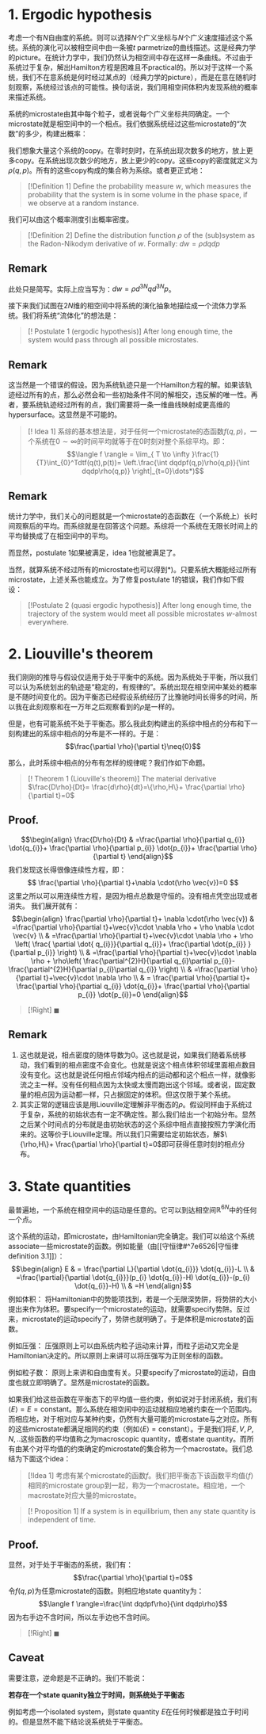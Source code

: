 # 1. Ergodic hypothesis

考虑一个有$N$自由度的系统。则可以选择$N$个广义坐标与$N$个广义速度描述这个系统。系统的演化可以被相空间中由一条被$t$ parmetrize的曲线描述。这是经典力学的picture。在统计力学中，我们仍然认为相空间中存在这样一条曲线。不过由于系统过于复杂，解出Hamilton方程是困难且不practical的。所以对于这样一个系统，我们不在意系统是何时经过某点的（经典力学的picture），而是在意在随机时刻观察，系统经过该点的可能性。换句话说，我们用相空间体积内发现系统的概率来描述系统。

系统的microstate由其中每个粒子，或者说每个广义坐标共同确定。一个microstate就是相空间中的一个相点。我们依据系统经过这些microstate的“次数”的多少，构建出概率：

我们想象大量这个系统的copy。在零时刻时，在系统出现次数多的地方，放上更多copy。在系统出现次数少的地方，放上更少的copy。这些copy的密度就定义为$\rho(q,p)$。所有的这些copy构成的集合称为系综。或者更正式地：

>[!Definition 1]
>Define the probability measure $w$, which measures the probability that the system is in some volume in the phase space, if we observe at a random instance.

我们可以由这个概率测度引出概率密度。

>[!Definition 2]
>Define the distribution function $\rho$ of the (sub)system as the Radon-Nikodym derivative of $w$. Formally: $dw=\rho dqdp$
## Remark
此处只是简写。实际上应当写为：$dw=\rho d^{3N}qd^{3N}p$。


接下来我们试图在$2N$维的相空间中将系统的演化抽象地描绘成一个流体力学系统。我们将系统“流体化”的想法是：

>[! Postulate 1 (ergodic hypothesis)]
>After long enough time, the system would pass through all possible microstates.
## Remark
这当然是一个错误的假设。因为系统轨迹只是一个Hamilton方程的解。如果该轨迹经过所有的点，那么必然会和一些初始条件不同的解相交，违反解的唯一性。再者，要系统轨迹经过所有的点，我们需要将一条一维曲线映射成更高维的hypersurface。这显然是不可能的。

>[! Idea 1]
系综的基本想法是，对于任何一个microstate的态函数$f(q,p)$，一个系统在$0\sim \infty$的时间平均就等于在$0$时刻对整个系综平均。即：
$$\langle f \rangle =  \lim_{ T \to \infty }\frac{1}{T}\int_{0}^Tdtf(q(t),p(t))= \left.\frac{\int dqdpf(q,p)\rho(q,p)}{\int dqdp\rho(q,p)} \right|_{t=0}\dots*)$$
## Remark
统计力学中，我们关心的问题就是一个microstate的态函数在（一个系统上）长时间观察后的平均。而系综就是在回答这个问题。系综将一个系统在无限长时间上的平均替换成了在相空间中的平均。

而显然，postulate 1如果被满足，idea 1也就被满足了。

当然，就算系统不经过所有的microstate也可以得到$*)$。只要系统大概能经过所有microstate，上述关系也能成立。为了修复postulate 1的错误，我们作如下假设：

>[!Postulate 2 (quasi ergodic hypothesis)]
>After long enough time, the trajectory of the system would meet all possible microstates $w$-almost everywhere.

# 2. Liouville's theorem

我们刚刚的推导与假设仅适用于处于平衡中的系统。因为系统处于平衡，所以我们可以认为系统划出的轨迹是“稳定的，有规律的”。系统出现在相空间中某处的概率是不随时间变化的。因为平衡态已经假设系统经历了比豫驰时间长得多的时间，所以我在此刻观察和在一万年之后观察看到的$\rho$是一样的。

但是，也有可能系统不处于平衡态。那么我此刻构建出的系综中相点的分布和下一刻构建出的系综中相点的分布是不一样的。于是：
$$\frac{\partial \rho}{\partial t}\neq{0}$$

那么，此时系综中相点的分布有怎样的规律呢？我们作如下命题。

>[! Theorem 1 (Liouville's theorem)]
>The material derivative $\frac{D\rho}{Dt}= \frac{d\rho}{dt}=\{\rho,H\}+ \frac{\partial \rho}{\partial t}=0$
## Proof.
$$\begin{align}
\frac{D\rho}{Dt} & =\frac{\partial \rho}{\partial q_{i}}  \dot{q_{i}}+ \frac{\partial \rho}{\partial p_{i}}  \dot{p_{i}}+ \frac{\partial \rho}{\partial t}
\end{align}$$
我们发现这长得很像连续性方程，即：
$$ \frac{\partial \rho}{\partial t}+\nabla \cdot(\rho \vec{v})=0 $$
这里之所以可以用连续性方程，是因为相点总数是守恒的。没有相点凭空出现或者消失。
我们展开就有：
$$\begin{align}
\frac{\partial \rho}{\partial t}+ \nabla \cdot(\rho \vec{v}) & =\frac{\partial \rho}{\partial t}+\vec{v}\cdot \nabla \rho + \rho \nabla \cdot \vec{v} \\
 & =\frac{\partial \rho}{\partial t}+\vec{v}\cdot \nabla \rho + \rho \left( \frac{  \partial \dot{ q_{i}}}{\partial q_{i}}+ \frac{\partial  \dot{p_{i}} }{\partial p_{i}} \right) \\
 & =\frac{\partial \rho}{\partial t}+\vec{v}\cdot \nabla \rho + \rho\left( \frac{\partial^{2}H}{\partial q_{i}\partial p_{i}}- \frac{\partial^{2}H}{\partial p_{i}\partial q_{i}} \right) \\
 & =\frac{\partial \rho}{\partial t}+\vec{v}\cdot \nabla \rho \\
 & = \frac{\partial \rho}{\partial t}+ \frac{\partial \rho}{\partial q_{i}}  \dot{q_{i}}+ \frac{\partial \rho}{\partial p_{i}}  \dot{p_{i}}=0
\end{align}$$
>[!Right]
>$\blacksquare$
## Remark
1. 这也就是说，相点密度的随体导数为$0$。这也就是说，如果我们随着系统移动，我们看到的相点密度不会变化。也就是说这个相点体积邻域里面相点数目没有变化。这也就是说任何相点邻域内相点的运动都和这个相点一样，就像影流之主一样。没有任何相点因为太快或太慢而跑出这个邻域。或者说，固定数量的相点因为运动都一样，只占据固定的体积。但这仅限于某个系统。
2. 其实正常的逻辑应该是用Liouville定理解非平衡态的$\rho$。假设同样由于系统过于复杂，系统的初始状态有一定不确定性。那么我们给出一个初始分布。显然之后某个时间点的分布就是由初始状态的这个系综中相点直接按照力学演化而来的。这等价于Liouville定理。所以我们只需要给定初始状态，解$\{\rho,H\}+ \frac{\partial \rho}{\partial t}=0$即可获得任意时刻的相点分布。

# 3. State quantities

最普遍地，一个系统在相空间中的运动是任意的。它可以到达相空间$\mathbb{R}^{6N}$中的任何一个点。

这个系统的运动，即microstate，由Hamiltonian完全确定。我们可以给这个系统associate一些microstate的函数。例如能量（由[[守恒律#^7e6526|守恒律definition 3.1]]）：
$$\begin{align}
E & = \frac{\partial L}{\partial  \dot{q_{i}}}  \dot{q_{i}}-L \\
 & =\frac{\partial}{\partial  \dot{q_{i}}}(p_{i}  \dot{q_{i}}-H)  \dot{q_{i}}-(p_{i}  \dot{q_{i}}-H) \\
 & =H
\end{align}$$
例如体积：
将Hamiltonian中的势能项找到，若是一个无限深势阱，将势阱的大小提出来作为体积。要specify一个microstate的运动，就需要specify势阱。反过来，microstate的运动specify了，势阱也就明确了。于是体积是microstate的函数。

例如压强：
压强原则上可以由系统内粒子运动来计算，而粒子运动又完全是Hamiltonian决定的。所以原则上来讲可以将压强写为正则坐标的函数。

例如粒子数：
原则上来讲和自由度有关。只要specify了microstate的运动，自由度也就立即明确了。显然是microstate的函数。

如果我们给这些函数在平衡态下的平均值一些约束，例如说对于封闭系统，我们有$\langle E\rangle=E=\text{constant}$。那么系统在相空间中的运动就相应地被约束在一个范围内。而相应地，对于相对应与某种约束，仍然有大量可能的microstate与之对应。所有的这些microstate都满足相同的约束（例如$\langle E\rangle=\text{constant}$）。于是我们将$E,V,P,N,..$这些函数的平均值称之为macroscopic quantity，或者state quantity。而所有由某个对平均值的约束确定的microstate的集合称为一个macrostate。我们总结为下面这个idea：

>[!Idea 1]
>考虑有某个microstate的函数$f$。我们把平衡态下该函数平均值$\langle f\rangle$相同的microstate group到一起，称为一个macrostate。相应地，一个macrostate对应大量的microstate。

>[! Proposition 1]
>If a system is in equilibrium, then any state quantity is independent of time.
## Proof.
显然，对于处于平衡态的系统，我们有：
$$\frac{\partial \rho}{\partial t}=0$$
令$f(q,p)$为任意microstate的函数。则相应地state quantity为：
$$\langle f \rangle=\frac{\int dqdpf\rho}{\int dqdp\rho}$$
因为右手边不含时间，所以左手边也不含时间。
>[!Right]
>$\blacksquare$
## Caveat
需要注意，逆命题是不正确的。我们不能说：

**若存在一个state quanity独立于时间，则系统处于平衡态**

例如考虑一个isolated system，则state quantity $E$在任何时候都是独立于时间的。但是显然不能下结论说系统处于平衡态。


